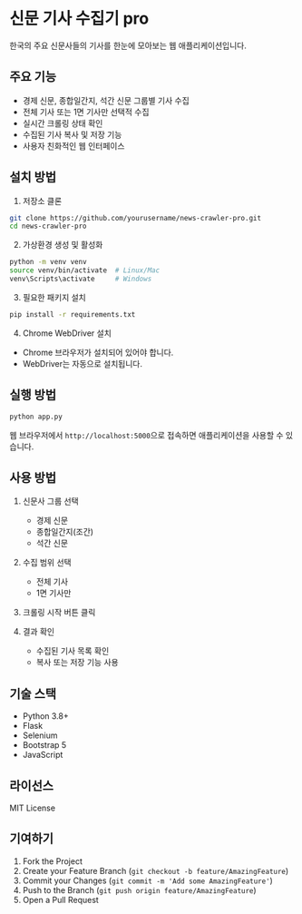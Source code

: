 # 신문 기사 수집기 pro

한국의 주요 신문사들의 기사를 한눈에 모아보는 웹 애플리케이션입니다.

## 주요 기능

- 경제 신문, 종합일간지, 석간 신문 그룹별 기사 수집
- 전체 기사 또는 1면 기사만 선택적 수집
- 실시간 크롤링 상태 확인
- 수집된 기사 복사 및 저장 기능
- 사용자 친화적인 웹 인터페이스

## 설치 방법

1. 저장소 클론
```bash
git clone https://github.com/yourusername/news-crawler-pro.git
cd news-crawler-pro
```

2. 가상환경 생성 및 활성화
```bash
python -m venv venv
source venv/bin/activate  # Linux/Mac
venv\Scripts\activate     # Windows
```

3. 필요한 패키지 설치
```bash
pip install -r requirements.txt
```

4. Chrome WebDriver 설치
- Chrome 브라우저가 설치되어 있어야 합니다.
- WebDriver는 자동으로 설치됩니다.

## 실행 방법

```bash
python app.py
```

웹 브라우저에서 `http://localhost:5000`으로 접속하면 애플리케이션을 사용할 수 있습니다.

## 사용 방법

1. 신문사 그룹 선택
   - 경제 신문
   - 종합일간지(조간)
   - 석간 신문

2. 수집 범위 선택
   - 전체 기사
   - 1면 기사만

3. 크롤링 시작 버튼 클릭

4. 결과 확인
   - 수집된 기사 목록 확인
   - 복사 또는 저장 기능 사용

## 기술 스택

- Python 3.8+
- Flask
- Selenium
- Bootstrap 5
- JavaScript

## 라이선스

MIT License

## 기여하기

1. Fork the Project
2. Create your Feature Branch (`git checkout -b feature/AmazingFeature`)
3. Commit your Changes (`git commit -m 'Add some AmazingFeature'`)
4. Push to the Branch (`git push origin feature/AmazingFeature`)
5. Open a Pull Request 